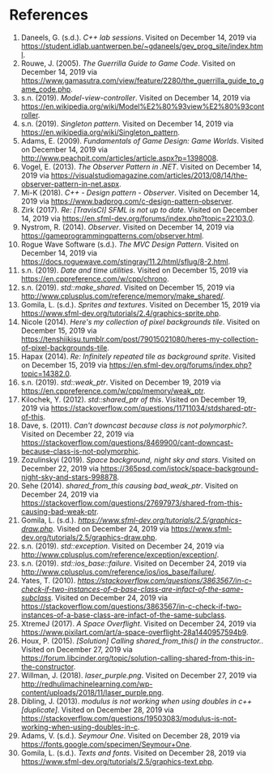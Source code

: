 # References #
1. Daneels, G. (s.d.). *C++ lab sessions*. Visited on December 14, 2019 via https://student.idlab.uantwerpen.be/~gdaneels/gev_prog_site/index.html.
1. Rouwe, J. (2005). *The Guerrilla Guide to Game Code*. Visited on December 14, 2019 via https://www.gamasutra.com/view/feature/2280/the_guerrilla_guide_to_game_code.php.
1. s.n. (2019). *Model-view-controller*. Visited on December 14, 2019 via https://en.wikipedia.org/wiki/Model%E2%80%93view%E2%80%93controller.
1. s.n. (2019). *Singleton pattern*. Visited on December 14, 2019 via https://en.wikipedia.org/wiki/Singleton_pattern.
1. Adams, E. (2009). *Fundamentals of Game Design: Game Worlds*. Visited on December 14, 2019 via http://www.peachpit.com/articles/article.aspx?p=1398008.
1. Vogel, E. (2013). *The Observer Pattern in .NET*. Visited on December 14, 2019 via https://visualstudiomagazine.com/articles/2013/08/14/the-observer-pattern-in-net.aspx.
1. Mi-K (2018). *C++ - Design pattern - Observer*. Visited on December 14, 2019 via https://www.badprog.com/c-design-pattern-observer.
1. Zirk (2017). *Re: [TravisCI] SFML is not up to date*. Visited on December 14, 2019 via https://en.sfml-dev.org/forums/index.php?topic=22103.0.
1. Nystrom, R. (2014). *Observer*. Visited on December 14, 2019 via https://gameprogrammingpatterns.com/observer.html.
1. Rogue Wave Software (s.d.). *The MVC Design Pattern*. Visited on December 14, 2019 via https://docs.roguewave.com/stingray/11.2/html/sflug/8-2.html.
1. s.n. (2019). *Date and time utilities*. Visited on December 15, 2019 via https://en.cppreference.com/w/cpp/chrono. 
1. s.n. (2019). *std::make_shared*. Visited on December 15, 2019 via http://www.cplusplus.com/reference/memory/make_shared/.
1. Gomila, L. (s.d.). *Sprites and textures*. Visited on December 15, 2019 via https://www.sfml-dev.org/tutorials/2.4/graphics-sprite.php.
1. Nicole (2014). *Here's my collection of pixel backgrounds tile*. Visited on December 15, 2019 via https://tenshiikisu.tumblr.com/post/79015021080/heres-my-collection-of-pixel-backgrounds-tile. 
1. Hapax (2014). *Re: Infinitely repeated tile as background sprite*. Visited on December 15, 2019 via https://en.sfml-dev.org/forums/index.php?topic=14382.0.
1. s.n. (2019). *std::weak_ptr*. Visited on December 19, 2019 via https://en.cppreference.com/w/cpp/memory/weak_ptr. 
1. Kilochek, Y. (2012). *std::shared_ptr of this*. Visited on December 19, 2019 via https://stackoverflow.com/questions/11711034/stdshared-ptr-of-this. 
1. Dave, s. (2011). *Can't downcast because class is not polymorphic?*. Visited on December 22, 2019 via https://stackoverflow.com/questions/8469900/cant-downcast-because-class-is-not-polymorphic.
1. Zozulinskyi (2019). *Space background, night sky and stars*. Visited on December 22, 2019 via https://365psd.com/istock/space-background-night-sky-and-stars-998878.
1. Sehe (2014). *shared_from_this causing bad_weak_ptr*. Visited on December 24, 2019 via https://stackoverflow.com/questions/27697973/shared-from-this-causing-bad-weak-ptr. 
1. Gomila, L. (s.d.). *https://www.sfml-dev.org/tutorials/2.5/graphics-draw.php*. Visited on December 24, 2019 via https://www.sfml-dev.org/tutorials/2.5/graphics-draw.php.
1. s.n. (2019). *std::exception*. Visited on December 24, 2019 via http://www.cplusplus.com/reference/exception/exception/.
1. s.n. (2019). *std::ios_base::failure*. Visited on December 24, 2019 via http://www.cplusplus.com/reference/ios/ios_base/failure/.
1. Yates, T. (2010). *https://stackoverflow.com/questions/3863567/in-c-check-if-two-instances-of-a-base-class-are-infact-of-the-same-subclass*. Visited on December 24, 2019 via https://stackoverflow.com/questions/3863567/in-c-check-if-two-instances-of-a-base-class-are-infact-of-the-same-subclass.
1. XtremeJ (2017). *A Space Overflight*. Visited on December 24, 2019 via https://www.pixilart.com/art/a-space-overflight-28a1440957594b9.
1. Houx, P. (2015). *[Solution] Calling shared_from_this() in the constructor.*. Visited on December 27, 2019 via https://forum.libcinder.org/topic/solution-calling-shared-from-this-in-the-constructor.
1. Willman, J. (2018). *laser_purple.png*. Visited on December 27, 2019 via http://redhulimachinelearning.com/wp-content/uploads/2018/11/laser_purple.png.
1. Dibling, J. (2013). *modulus is not working when using doubles in c++ [duplicate]*. Visited on December 28, 2019 via https://stackoverflow.com/questions/19503083/modulus-is-not-working-when-using-doubles-in-c.
1. Adams, V. (s.d.). *Seymour One*. Visited on December 28, 2019 via https://fonts.google.com/specimen/Seymour+One.
1. Gomila, L. (s.d.). *Texts and fonts*. Visited on December 28, 2019 via https://www.sfml-dev.org/tutorials/2.5/graphics-text.php. 
